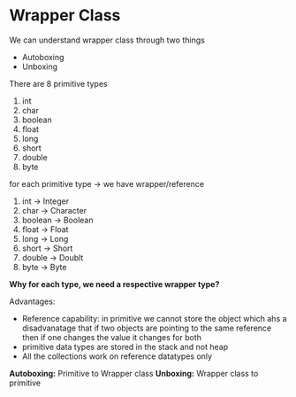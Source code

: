 # Wrapper Class
We can understand wrapper class through two things
- Autoboxing
- Unboxing

There are 8 primitive types
1. int
2. char
3. boolean
4. float
5. long
6. short
7. double
8. byte

for each primitive type -> we have wrapper/reference
1. int -> Integer
2. char -> Character
3. boolean -> Boolean
4. float -> Float
5. long -> Long
6. short -> Short
7. double -> Doublt
8. byte -> Byte

**Why for each type, we need a respective wrapper type?**

Advantages:
- Reference capability: in primitive we cannot store the object which ahs a disadvanatage that if two objects are pointing to the same reference then if one changes the value it changes for both
- primitive data types are stored in the stack and not heap
- All the collections work on reference datatypes only

**Autoboxing:** Primitive to Wrapper class
**Unboxing:** Wrapper class to primitive